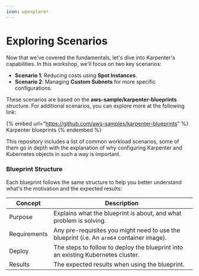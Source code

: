 ```yaml
---
icon: wpexplorer
---
```


# Exploring Scenarios

Now that we've covered the fundamentals, let's dive into Karpenter's capabilities. In this workshop, we'll focus on two key scenarios:

* **Scenario 1**: Reducing costs using **Spot Instances**.
* **Scenario 2**: Managing **Custom Subnets** for more specific configurations.

These scenarios are based on the **aws-sample/karpenter-blueprints** structure. For additional scenarios, you can explore more at the following link:

{% embed url="https://github.com/aws-samples/karpenter-blueprints" %}
Karpenter blueprints
{% endembed %}

This repository includes a list of common workload scenarios, some of them go in depth with the explanation of why configuring Karpenter and Kubernetes objects in such a way is important.

### Blueprint Structure

Each blueprint follows the same structure to help you better understand what's the motivation and the expected results:

| Concept      | Description                                                                               |
| ------------ | ----------------------------------------------------------------------------------------- |
| Purpose      | Explains what the blueprint is about, and what problem is solving.                        |
| Requirements | Any pre-requisites you might need to use the blueprint (i.e. An `arm64` container image). |
| Deploy       | The steps to follow to deploy the blueprint into an existing Kubernetes cluster.          |
| Results      | The expected results when using the blueprint.                                            |
